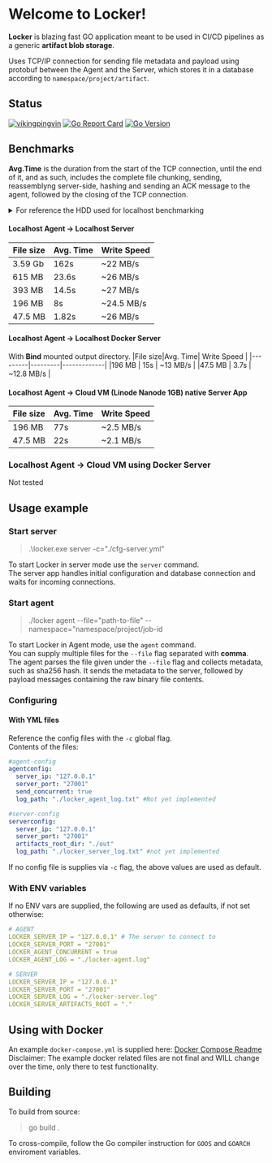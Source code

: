 # Welcome to Locker!

**Locker** is blazing fast GO application meant to be used in CI/CD pipelines as a generic **artifact blob storage**.

Uses TCP/IP connection for sending file metadata and payload using protobuf between the Agent and the Server, which stores it in a database according to `namespace/project/artifact`.

## Status
[![vikingpingvin](https://img.shields.io/circleci/build/gh/VikingPingvin/go-locker/master)](https://app.circleci.com/pipelines/github/VikingPingvin/go-locker?branch=master)
[![Go Report Card](https://goreportcard.com/badge/github.com/VikingPingvin/go-locker)](https://goreportcard.com/report/github.com/VikingPingvin/go-locker)
[![Go Version](https://img.shields.io/github/go-mod/go-version/VikingPingvin/go-locker)](https://img.shields.io/github/go-mod/go-version/VikingPingvin/go-locker)

## Benchmarks
**Avg.Time** is the duration from the start of the TCP connection, until the end of it, and as such, includes the complete file chunking, sending, reassemblyng server-side,
hashing and sending an ACK message to the agent, followed by the closing of the TCP connection.

<details>
<summary>For reference the HDD used for localhost benchmarking </summary>
<br>
Western Digital Caviar Blue 3.5 1TB 7200rpm 64MB SATA3
<hr>
</details>

#### Localhost Agent -> Localhost Server

|File size|Avg. Time| Write Speed |
|---------|---------|-------------|
|3.59 Gb  | 162s    | ~22 MB/s    |
|615 MB   | 23.6s   | ~26 MB/s    |
|393 MB   | 14.5s   | ~27 MB/s    |
|196 MB   | 8s      | ~24.5 MB/s  |
|47.5 MB  | 1.82s   | ~26 MB/s    |

#### Localhost Agent -> Localhost Docker Server
With **Bind** mounted output directory.
|File size|Avg. Time| Write Speed |
|---------|---------|-------------|
|196 MB   | 15s     | ~13 MB/s    |
|47.5 MB  | 3.7s    | ~12.8 MB/s  |

#### Localhost Agent -> Cloud VM (Linode Nanode 1GB) native Server App

|File size|Avg. Time| Write Speed |
|---------|---------|-------------|
|196 MB   | 77s     | ~2.5 MB/s    |
|47.5 MB  | 22s     | ~2.1 MB/s   |

### Localhost Agent -> Cloud VM using Docker Server
Not tested

## Usage example


### Start server
> .\locker.exe server -c="./cfg-server.yml"

To start Locker in server mode use the `server` command.  
The server app handles initial configuration and database connection and waits for incoming connections.
### Start agent
> ./locker agent --file="path-to-file" --namespace="namespace/project/job-id

To start Locker in Agent mode, use the `agent` command.  
You can supply multiple files for the `--file` flag separated with **comma**.  
The agent parses the file given under the `--file` flag and collects metadata, such as sha256 hash.
It sends the metadata to the server, followed by payload messages containing the raw binary file contents.

### Configuring
#### With YML files
Reference the config files with the `-c` global flag.  
Contents of the files:
```yml
#agent-config
agentconfig:
  server_ip: "127.0.0.1"
  server_port: "27001"
  send_concurrent: true
  log_path: "./locker_agent_log.txt" #Not yet implemented
```
```yml
#server-config
serverconfig:
  server_ip: "127.0.0.1"
  server_port: "27001"
  artifacts_root_dir: "./out"
  log_path: "./locker_server_log.txt" #not yet implemented
```

If no config file is supplies via `-c` flag, the above values are used as default.
### With ENV variables
If no ENV vars are supplied, the following are used as defaults, if not set otherwise:
```yml
# AGENT
LOCKER_SERVER_IP = "127.0.0.1" # The server to connect to
LOCKER_SERVER_PORT = "27001"
LOCKER_AGENT_CONCURRENT = true
LOCKER_AGENT_LOG = "./locker-agent.log"
```
```yml
# SERVER
LOCKER_SERVER_IP = "127.0.0.1"
LOCKER_SERVER_PORT = "27001"
LOCKER_SERVER_LOG = "./locker-server.log"
LOCKER_SERVER_ARTIFACTS_ROOT = "."
```

## Using with Docker
An example `docker-compose.yml` is supplied here:
[Docker Compose Readme](Docker/readme.md)  
Disclaimer: The example docker related files are not final and WILL change over the time, only there to test functionality.

## Building
To build from source:
> go build .

To cross-compile, follow the Go compiler instruction for `GOOS` and `GOARCH` enviroment variables.
